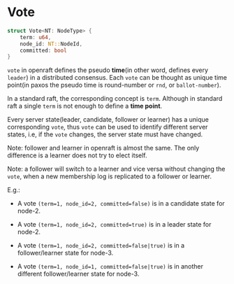 # Vote

```rust
struct Vote<NT: NodeType> {
    term: u64,
    node_id: NT::NodeId,
    committed: bool
}
```

`vote` in openraft defines the pseudo **time**(in other word, defines every `leader`) in a distributed consensus.
Each `vote` can be thought as unique time point(in paxos the pseudo time is round-number or `rnd`, or `ballot-number`).

In a standard raft, the corresponding concept is `term`.
Although in standard raft a single `term` is not enough to define a **time
point**.

Every server state(leader, candidate, follower or learner) has a unique
corresponding `vote`, thus `vote` can be used to identify different server
states, i.e, if the `vote` changes, the server state must have changed.

Note: follower and learner in openraft is almost the same. The only difference
is a learner does not try to elect itself.

Note: a follower will switch to a learner and vice versa without changing the `vote`, when a
new membership log is replicated to a follower or learner.

E.g.:

- A vote `(term=1, node_id=2, committed=false)` is in a candidate state for
    node-2.

- A vote `(term=1, node_id=2, committed=true)` is in a leader state for
    node-2.

- A vote `(term=1, node_id=2, committed=false|true)` is in a follower/learner
    state for node-3.

- A vote `(term=1, node_id=1, committed=false|true)` is in another different
    follower/learner state for node-3.
